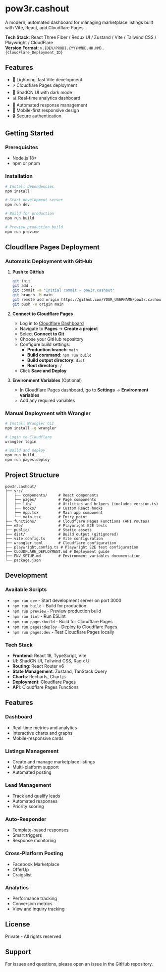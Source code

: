 # pow3r.cashout

A modern, automated dashboard for managing marketplace listings built with Vite, React, and Cloudflare Pages.

**Tech Stack**: React Three Fiber / Redux UI / Zustand / Vite / Tailwind CSS / Playwright / CloudFlare  
**Version Format**: `v.{DEV/PROD}.{YYYMMDD.HH.MM}.{CloudFlare_Deployment_ID}`

## Features

- 🚀 Lightning-fast Vite development
- ⚡ Cloudflare Pages deployment
- 🎨 ShadCN UI with dark mode
- 📊 Real-time analytics dashboard
- 🤖 Automated response management
- 📱 Mobile-first responsive design
- 🔒 Secure authentication

## Getting Started

### Prerequisites

- Node.js 18+ 
- npm or pnpm

### Installation

```bash
# Install dependencies
npm install

# Start development server
npm run dev

# Build for production
npm run build

# Preview production build
npm run preview
```

## Cloudflare Pages Deployment

### Automatic Deployment with GitHub

1. **Push to GitHub**
   ```bash
   git init
   git add .
   git commit -m "Initial commit - pow3r.cashout"
   git branch -M main
   git remote add origin https://github.com/YOUR_USERNAME/pow3r.cashout.git
   git push -u origin main
   ```

2. **Connect to Cloudflare Pages**
   - Log in to [Cloudflare Dashboard](https://dash.cloudflare.com/)
   - Navigate to **Pages** → **Create a project**
   - Select **Connect to Git**
   - Choose your GitHub repository
   - Configure build settings:
     - **Production branch**: `main`
     - **Build command**: `npm run build`
     - **Build output directory**: `dist`
     - **Root directory**: `/`
   - Click **Save and Deploy**

3. **Environment Variables** (Optional)
   - In Cloudflare Pages dashboard, go to **Settings** → **Environment variables**
   - Add any required variables

### Manual Deployment with Wrangler

```bash
# Install Wrangler CLI
npm install -g wrangler

# Login to Cloudflare
wrangler login

# Build and deploy
npm run build
npm run pages:deploy
```

## Project Structure

```
pow3r.cashout/
├── src/
│   ├── components/     # React components
│   ├── pages/          # Page components
│   ├── lib/            # Utilities and helpers (includes version.ts)
│   ├── hooks/          # Custom React hooks
│   ├── App.tsx         # Main app component
│   └── main.tsx        # Entry point
├── functions/          # Cloudflare Pages Functions (API routes)
├── e2e/                # Playwright E2E tests
├── public/             # Static assets
├── dist/               # Build output (gitignored)
├── vite.config.ts      # Vite configuration
├── wrangler.toml       # Cloudflare configuration
├── playwright.config.ts # Playwright E2E test configuration
├── CLOUDFLARE_DEPLOYMENT.md # Deployment guide
├── ENV_SETUP.md        # Environment variables documentation
└── package.json
```

## Development

### Available Scripts

- `npm run dev` - Start development server on port 3000
- `npm run build` - Build for production
- `npm run preview` - Preview production build
- `npm run lint` - Run ESLint
- `npm run pages:build` - Build for Cloudflare Pages
- `npm run pages:deploy` - Deploy to Cloudflare Pages
- `npm run pages:dev` - Test Cloudflare Pages locally

### Tech Stack

- **Frontend**: React 18, TypeScript, Vite
- **UI**: ShadCN UI, Tailwind CSS, Radix UI
- **Routing**: React Router v6
- **State Management**: Zustand, TanStack Query
- **Charts**: Recharts, Chart.js
- **Deployment**: Cloudflare Pages
- **API**: Cloudflare Pages Functions

## Features

### Dashboard
- Real-time metrics and analytics
- Interactive charts and graphs
- Mobile-responsive cards

### Listings Management
- Create and manage marketplace listings
- Multi-platform support
- Automated posting

### Lead Management
- Track and qualify leads
- Automated responses
- Priority scoring

### Auto-Responder
- Template-based responses
- Smart triggers
- Response monitoring

### Cross-Platform Posting
- Facebook Marketplace
- OfferUp
- Craigslist

### Analytics
- Performance tracking
- Conversion metrics
- View and inquiry tracking

## License

Private - All rights reserved

## Support

For issues and questions, please open an issue in the GitHub repository.

